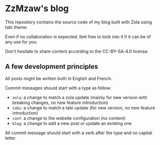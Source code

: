 # ZzMzaw's blog

This repository contains the source code of my blog built with Zola using tabi theme.

Even if no collaboration is expected, feel free to look into it if it can be of any use for you.

Don't hesitate to share content according to the CC-BY-SA-4.0 license.

## A few development principles

All posts might be written both in English and French.

Commit messages should start with a type as follow:
- `zola`: a change to match a zola update (mainly for new version with breaking changes, no new feature introduction)
- `tabi`: a change to match a tabi update (for new version, no new feature introduction)
- `conf`: a change to the website configuration (no content)
- `blog`: a change to add a new post or update an existing one

All commit message should start with a verb after the type and no capital letter.